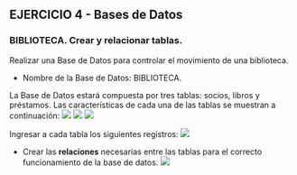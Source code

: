 ## EJERCICIO 4 - Bases de Datos

### BIBLIOTECA. Crear y relacionar tablas.

Realizar una Base de Datos para controlar el movimiento de una biblioteca.

-   Nombre de la Base de Datos: BIBLIOTECA.

La Base de Datos estará compuesta por tres tablas: socios, libros y préstamos. Las características de cada una de las tablas se muestran a continuación:
![](http://pruebas.teformas.com/wp-content/uploads/2012/12/1.jpg)
![](http://pruebas.teformas.com/wp-content/uploads/2012/12/2.jpg)
![](http://pruebas.teformas.com/wp-content/uploads/2012/12/3.jpg)

Ingresar a cada tabla los siguientes registros:
![](http://pruebas.teformas.com/wp-content/uploads/2012/12/4.jpg)

-   Crear las **relaciones** necesarias entre las tablas para el correcto funcionamiento de la base de datos.
![](http://pruebas.teformas.com/wp-content/uploads/2012/12/5.jpg)
<!--stackedit_data:
eyJoaXN0b3J5IjpbODk0MTg1MzI4XX0=
-->
